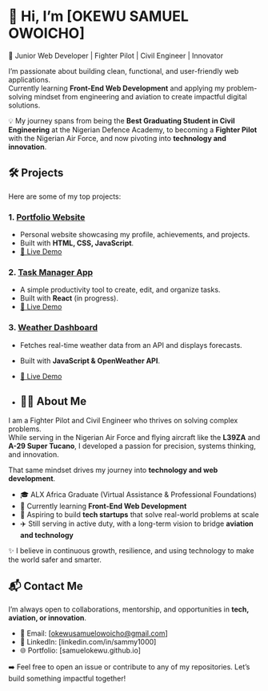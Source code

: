 # 👋 Hi, I’m [OKEWU SAMUEL OWOICHO]  

🚀 Junior Web Developer | Fighter Pilot | Civil Engineer | Innovator  

I’m passionate about building clean, functional, and user-friendly web applications.  
Currently learning **Front-End Web Development** and applying my problem-solving mindset from engineering and aviation to create impactful digital solutions.  

💡 My journey spans from being the **Best Graduating Student in Civil Engineering** at the Nigerian Defence Academy, to becoming a **Fighter Pilot** with the Nigerian Air Force, and now pivoting into **technology and innovation**.  

## 🛠 Projects  

Here are some of my top projects:  

### 1. [Portfolio Website](https://github.com/yourusername/portfolio)  
- Personal website showcasing my profile, achievements, and projects.  
- Built with **HTML, CSS, JavaScript**.  
- [🔗 Live Demo](https://SamuelOkewu.github.io/portfolio)  

### 2. [Task Manager App](https://github.com/yourusername/task-manager)  
- A simple productivity tool to create, edit, and organize tasks.  
- Built with **React** (in progress).  
- [🔗 Live Demo](https://SamuelOkewu.github.io/task-manager)  

### 3. [Weather Dashboard](https://github.com/yourusername/weather-app)  
- Fetches real-time weather data from an API and displays forecasts.  
- Built with **JavaScript & OpenWeather API**.  
- [🔗 Live Demo](https://Samuelokewu.github.io/weather-app)

- ## 👨‍💻 About Me  

I am a Fighter Pilot and Civil Engineer who thrives on solving complex problems.  
While serving in the Nigerian Air Force and flying aircraft like the **L39ZA** and **A-29 Super Tucano**, I developed a passion for precision, systems thinking, and innovation.  

That same mindset drives my journey into **technology and web development**.  
- 🎓 ALX Africa Graduate (Virtual Assistance & Professional Foundations)  
- 🌱 Currently learning **Front-End Web Development**  
- 🔭 Aspiring to build **tech startups** that solve real-world problems at scale  
- ✈️ Still serving in active duty, with a long-term vision to bridge **aviation and technology**  

✨ I believe in continuous growth, resilience, and using technology to make the world safer and smarter.  


## 📬 Contact Me  

I’m always open to collaborations, mentorship, and opportunities in **tech, aviation, or innovation**.  

- 📧 Email: [okewusamuelowoicho@gmail.com]  
- 💼 LinkedIn: [linkedin.com/in/sammy1000]  
- 🌐 Portfolio: [samuelokewu.github.io]  

➡️ Feel free to open an issue or contribute to any of my repositories. Let’s build something impactful together!  





